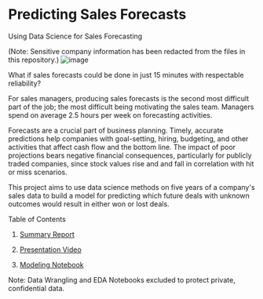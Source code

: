 # Predicting Sales Forecasts
 Using Data Science for Sales Forecasting
 
 (Note: Sensitive company information has been redacted from the files in this repository.)
![image](https://user-images.githubusercontent.com/88450425/150867746-4b052b5d-c607-41ee-b65a-f11c36a83014.png)

What if sales forecasts could be done in just 15 minutes with respectable reliability? 

For sales managers, producing sales forecasts is the second most difficult part of the job; the most difficult being motivating the sales team. Managers spend on average 2.5 hours per week on forecasting activities.

Forecasts are a crucial part of business planning. Timely, accurate predictions help companies with goal-setting, hiring, budgeting, and other activities that affect cash flow and the bottom line. The impact of poor projections bears negative financial consequences, particularly for publicly traded companies, since stock values rise and and fall in correlation with hit or miss scenarios. 

This project aims to use data science methods on five years of a company's sales data to build a model for predicting which future deals with unknown outcomes would result in either won or lost deals.

Table of Contents

1. [Summary Report](https://github.com/SherryTxyz/Predicting-Sales-Forecasts/blob/main/Summary%20Report_%20MIS%20Sales%20Forecast%20_Redacted.pdf)

2. [Presentation Video](https://youtu.be/ymVBw_ea0u8)

3. [Modeling Notebook](https://github.com/SherryTxyz/Predicting-Sales-Forecasts/blob/main/Sales%20Prediction%20%20Modeling%20Even%20Sampling.ipynb)

Note: Data Wrangling and EDA Notebooks excluded to protect private, confidential data.

